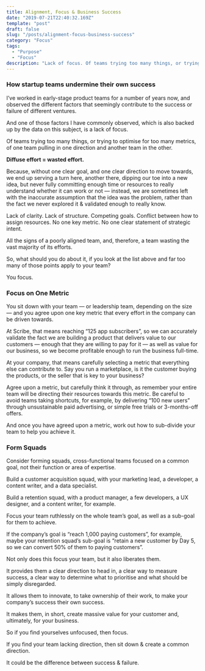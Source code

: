 ```yaml
---
title: Alignment, Focus & Business Success
date: "2019-07-21T22:40:32.169Z"
template: "post"
draft: false
slug: "/posts/alignment-focus-business-success"
category: "Focus"
tags:
  - "Purpose"
  - "Focus"
description: "Lack of focus. Of teams trying too many things, or trying to optimise for too many metrics, of one team pulling in one direction and another team in the other."
---
```


### How startup teams undermine their own success

I’ve worked in early-stage product teams for a number of years now, and observed the different factors that seemingly contribute to the success or failure of different ventures.

And one of those factors I have commonly observed, which is also backed up by the data on this subject, is a lack of focus.

Of teams trying too many things, or trying to optimise for too many metrics, of one team pulling in one direction and another team in the other.

**Diffuse effort = wasted effort.**

Because, without one clear goal, and one clear direction to move towards, we end up serving a turn here, another there, dipping our toe into a new idea, but never fully committing enough time or resources to really understand whether it can work or not — instead, we are sometimes left with the inaccurate assumption that the idea was the problem, rather than the fact we never explored it & validated enough to really know.

Lack of clarity. Lack of structure. Competing goals. Conflict between how to assign resources. No one key metric. No one clear statement of strategic intent.

All the signs of a poorly aligned team, and, therefore, a team wasting the vast majority of its efforts.

So, what should you do about it, if you look at the list above and far too many of those points apply to your team?

You focus.


### Focus on One Metric

You sit down with your team — or leadership team, depending on the size — and you agree upon one key metric that every effort in the company can be driven towards.

At Scribe, that means reaching “125 app subscribers”, so we can accurately validate the fact we are building a product that delivers value to our customers — enough that they are willing to pay for it — as well as value for our business, so we become profitable enough to run the business full-time.

At your company, that means carefully selecting a metric that everything else can contribute to. Say you run a marketplace, is it the customer buying the products, or the seller that is key to your business?

Agree upon a metric, but carefully think it through, as remember your entire team will be directing their resources towards this metric.
Be careful to avoid teams taking shortcuts, for example, by delivering “100 new users” through unsustainable paid advertising, or simple free trials or 3-months-off offers.

And once you have agreed upon a metric, work out how to sub-divide your team to help you achieve it.


### Form Squads

Consider forming squads, cross-functional teams focused on a common goal, not their function or area of expertise.

Build a customer acquisition squad, with your marketing lead, a developer, a content writer, and a data specialist.

Build a retention squad, with a product manager, a few developers, a UX designer, and a content writer, for example.

Focus your team ruthlessly on the whole team’s goal, as well as a sub-goal for them to achieve.

If the company’s goal is “reach 1,000 paying customers”, for example, maybe your retention squad’s sub-goal is “retain a new customer by Day 5, so we can convert 50% of them to paying customers”.

Not only does this focus your team, but it also liberates them.

It provides them a clear direction to head in, a clear way to measure success, a clear way to determine what to prioritise and what should be simply disregarded.

It allows them to innovate, to take ownership of their work, to make your company’s success their own success.

It makes them, in short, create massive value for your customer and, ultimately, for your business.

So if you find yourselves unfocused, then focus.

If you find your team lacking direction, then sit down & create a common direction.

It could be the difference between success & failure.

